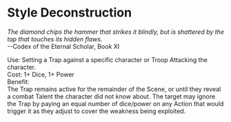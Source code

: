 # Style Deconstruction

*The diamond chips the hammer that strikes it blindly, but is shattered by the tap that touches its hidden flaws.*  
--Codex of the Eternal Scholar, Book XI

Use: Setting a Trap against a specific character or Troop Attacking the character.  
Cost: 1+ Dice, 1+ Power  
Benefit:  
The Trap remains active for the remainder of the Scene, or until they reveal a combat Talent the character did not know about. The target may ignore the Trap by paying an equal number of dice/power on any Action that would trigger it as they adjust to cover the weakness being exploited.